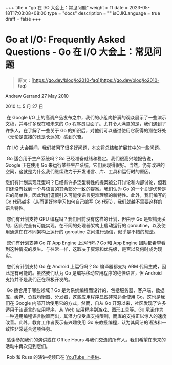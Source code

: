 +++
title = "go 在 I/O 大会上：常见问题"
weight = 11
date = 2023-05-18T17:03:08+08:00
type = "docs"
description = ""
isCJKLanguage = true
draft = false
+++

# Go at I/O: Frequently Asked Questions - Go 在 I/O 大会上：常见问题

> 原文：[https://go.dev/blog/io2010-faq](https://go.dev/blog/io2010-faq)

Andrew Gerrand
27 May 2010

2010 年 5 月 27 日

​	在 Google I/O 上的高调产品发布之中，我们的小组向挤满的观众展示了一些演示文稿，并与许多现在和未来的 Go 程序员见面了。尤其令人满意的是，我们遇到了许多人，在了解了一些关于 Go 的知识后，对他们可以通过使用它获得的潜在好处（无论是直接的还是长远的）感到兴奋。

​	在 I/O 大会期间，我们被问了很多好问题，本文将总结和扩展其中的一些问题。

​	Go 适合用于生产系统吗？Go 已经准备就绪和稳定。我们很高兴地报告说，Google 正在使用 Go 来运行某些生产系统，它们表现得很好。当然，仍有改进的空间，这就是为什么我们继续致力于开发语言、库、工具和运行时的原因。

​	您们有计划实现泛型吗？已经有许多泛型特性的提案被公开讨论和内部讨论，但我们还没有找到一个与语言的其余部分一致的提案。我们认为 Go 的一个关键优势是它的简单性，因此我们谨慎引入可能使语言更难理解的新特性。此外，我们编写的 Go 代码越多（从而更好地学习如何自己编写 Go 代码），我们就越不需要这样的语言特性。

​	您们有计划支持 GPU 编程吗？我们目前没有这样的计划，但由于 Go 是架构无关的，因此完全有可能实现。在不同的处理器架构上启动运行的 goroutine，以及使用通道在在不同架构上运行的 goroutine 之间进行通信，似乎是不错的想法。

​	您们有计划支持 Go 在 App Engine 上运行吗？Go 和 App Engine 团队都希望看到这种情况的发生。与往常一样，这取决于资源和优先级，是否以及何时成为现实。

​	您们有计划支持 Go 在 Android 上运行吗？Go 编译器都支持 ARM 代码生成，因此是有可能的。虽然我们认为 Go 是编写移动应用程序的绝佳语言，但 Android 支持并不是我们正在积极开发的。

​	Go 适合用于哪些领域？Go 是为系统编程而设计的，包括服务器、客户端、数据库、缓存、负载均衡器、分发器，这些应用程序显然非常适合使用 Go，这也是我们在 Google 内部开始使用它的方式。然而，自从 Go 开源以来，社区发现了许多适用于该语言的应用程序，从 Web 应用程序到游戏、图形工具等。Go 承诺作为一种通用编程语言脱颖而出，其潜力仅受库支持限制，而库的支持正以惊人的速度改善。此外，教育工作者表示有兴趣使用 Go 来教授编程，认为其简洁的语法和一致性非常适合这项任务。

​	感谢参加我们的演讲或在 Office Hours 与我们交流的所有人。我们希望在未来的活动中再次见到您们。

​	Rob 和 Russ 的演讲视频已在 [YouTube 上提供](https://youtu.be/jgVhBThJdXc)。

